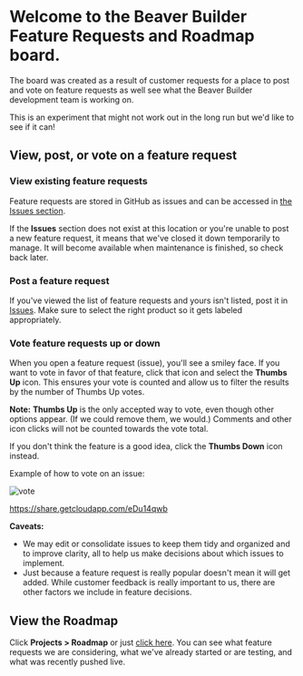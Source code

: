 # Welcome to the Beaver Builder Feature Requests and Roadmap board.  

The board was created as a result of customer requests for a place to post and vote
on feature requests as well see what the Beaver Builder development team is working on.

This is an experiment that might not work out in the long run but we'd like to see if it can!

## View, post, or vote on a feature request

### View existing feature requests

Feature requests are stored in GitHub as issues and can be accessed in [the Issues section](https://github.com/beaverbuilder/feature-requests/issues).

If the **Issues** section does not exist at this location or you're unable to post a new feature request, it means that we've closed it down temporarily to manage. It will become available when maintenance is finished, so check back later.

### Post a feature request
If you've viewed the list of feature requests and yours isn't listed, post it in [Issues](https://github.com/beaverbuilder/feature-requests/issues).  Make sure to select the right product so  it gets labeled appropriately.

### Vote feature requests up or down
When you open a feature request (issue), you'll see a smiley face.  If you want to vote in favor of that feature, click that icon and select the **Thumbs Up** icon.  This ensures your vote is counted and allow us to filter the results by the number of Thumbs Up votes.  

**Note:** **Thumbs Up** is the only accepted way to vote, even though other options appear. (If we could remove them, we would.)  Comments and other icon clicks will not be counted towards the vote total.  

If you don't think the feature is a good idea, click the **Thumbs Down** icon instead.

Example of how to vote on an issue:

![vote](https://p199.p4.n0.cdn.getcloudapp.com/items/eDu14qwb/Screen%20Recording%202020-07-20%20at%2010.44.27%20AM.gif?v=a9f2d154cbdc84bc70f4d988039dd1fb)

https://share.getcloudapp.com/eDu14qwb

**Caveats:** 
* We may edit or consolidate issues to keep them tidy and organized and to improve clarity, all to help us make decisions about which issues to implement.
* Just because a feature request is really popular doesn't mean it will get added.  While customer feedback is really important to us, there are other factors we include in feature decisions.

## View the Roadmap

Click **Projects > Roadmap** or just [click here](https://github.com/beaverbuilder/feature-requests/projects/1). You can see what feature requests we are considering, what we've already started or are testing, and what was recently pushed live.


